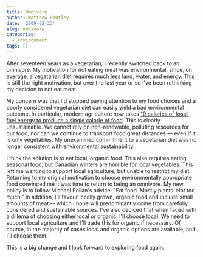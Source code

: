```yaml
---
title: Omnivore
author: Matthew Routley
date: '2009-02-23'
slug: omnivore
categories:
  - environment
tags: []
---
```


After seventeen years as a vegetarian, I recently switched back to an omnivore. My motivation for not eating meat was environmental, since, on average, a vegetarian diet requires much less land, water, and energy.  This is still the right motivation, but over the last year or so I've been rethinking my decision to not eat meat.

My concern was that I'd stopped paying attention to my food choices and a poorly considered vegetarian diet can easily yield a bad environmental outcome.  In particular, modern agriculture now takes [10 calories of fossil fuel energy to produce a single calorie of food](http://www.nytimes.com/2008/10/12/magazine/12policy-t.html?_r=2&amp;pagewanted=all). This is clearly unsustainable.  We cannot rely on non-renewable, polluting resources for our food, nor can we continue to transport food great distances &#8212; even if it is only vegetables. My unexamined commitment to a vegetarian diet was no longer consistent with environmental sustainability.

I think the solution is to eat local, organic food.  This also requires eating seasonal food, but Canadian winters are horrible for local vegetables.  This left me wanting to support local agriculture, but unable to restrict my diet.  Returning to my original motivation to choose environmentally appropriate food convinced me it was time to return to being an omnivore. My new policy is to follow Michael Pollan's advice: "Eat food. Mostly plants. Not too much."  In addition, I'll favour locally grown, organic food and include small amounts of meat -- which I hope will predominantly come from carefully considered and sustainable sources.  I've also deciced that when faced with a dillema of choosing either local or organic, I'll choose local. We need to support local agriculture and I'll trade this for organic if necessary.  Of course, in the majority of cases local and organic options are available, and I'll choose them.

This is a big change and I look forward to exploring food again.